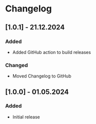 # Changelog

## [1.0.1] - 21.12.2024

### Added

- Added GitHub action to build releases

### Changed

- Moved Changelog to GitHub

## [1.0.0] - 01.05.2024

### Added

- Initial release